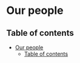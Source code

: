 # Our people

## Table of contents

- [Our people](#our-people)
  - [Table of contents](#table-of-contents)
